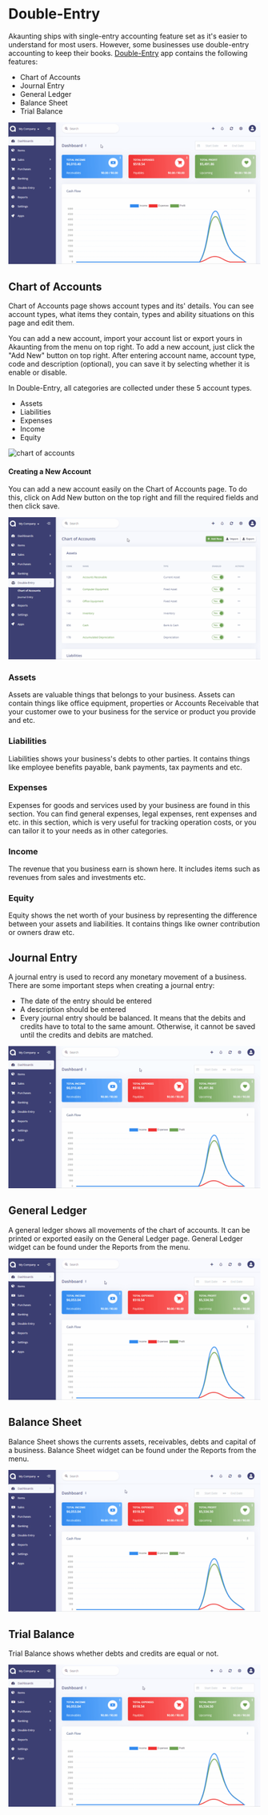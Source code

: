Double-Entry
============

Akaunting ships with single-entry accounting feature set as it's easier to understand for most users. However, some businesses use double-entry accounting to keep their books. [Double-Entry](https://akaunting.com/apps/double-entry) app contains the following features:

- Chart of Accounts
- Journal Entry
- General Ledger
- Balance Sheet
- Trial Balance

![double-entry dashboard](_images/double-entry-dashboard.gif)

## Chart of Accounts

Chart of Accounts page shows account types and its' details. You can see account types, what items they contain, types and ability situations on this page and edit them.

You can add a new account, import your account list or export yours in Akaunting from the menu on top right. To add a new account, just click the "Add New" button on top right. After entering account name, account type, code and description (optional), you can save it by selecting whether it is enable or disable.

In Double-Entry, all categories are collected under these 5 account types.

- Assets
- Liabilities
- Expenses
- Income
- Equity

![chart of accounts](_images/double-entry-chart-of-accounts-show.gif)

#### Creating a New Account

You can add a new account easily on the Chart of Accounts page. To do this, click on Add New button on the top right and fill the required fields and then click save.

![creating new account](_images/double-entry-creating-new-account.gif)

### Assets

Assets are valuable things that belongs to your business. Assets can contain things like office equipment, properties or Accounts Receivable that your customer owe to your business for the service or product you provide and etc.

### Liabilities

Liabilities shows your business's debts to other parties. It contains things like employee benefits payable, bank payments, tax payments and etc.

### Expenses

Expenses for goods and services used by your business are found in this section. You can find general expenses, legal expenses, rent expenses and etc. in this section, which is very useful for tracking operation costs, or you can tailor it to your needs as in other categories.

### Income

The revenue that you business earn is shown here. It includes items such as revenues from sales and investments etc.

### Equity

Equity shows the net worth of your business by representing the difference between your assets and liabilities. It contains things like owner contribution or owners draw etc.

## Journal Entry

A journal entry is used to record any monetary movement of a business. There are some important steps when creating a journal entry:

- The date of the entry should be entered
- A description should be entered
- Every journal entry should be balanced. It means that the debits and credits have to total to the same amount. Otherwise, it cannot be saved until the credits and debits are matched.

![journal entry](_images/double-entry-journal-entry.gif)

## General Ledger

A general ledger shows all movements of the chart of accounts. It can be printed or exported easily on the General Ledger page. General Ledger widget can be found under the Reports from the menu.

![general ledger](_images/double-entry-general-ledger.gif)

## Balance Sheet

Balance Sheet shows the currents assets, receivables, debts and capital of a business. Balance Sheet widget can be found under the Reports from the menu.

![double-entry opening balance](_images/double-entry-balance-sheet.gif)

## Trial Balance

Trial Balance shows whether debts and credits are equal or not.

![double-entry opening balance](_images/double-entry-trial-balance.gif)
